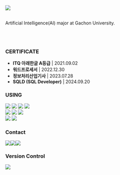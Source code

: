 <img src="https://capsule-render.vercel.app/api?type=venom&color=auto&height=130&section=header&text=ohgnuyb.b&fontSize=90"/>

<br>
<br>

Artificial Intelligence(AI) major at Gachon University.

<br>
<br>

<div align="left">
<h3> CERTIFICATE </h3>
<div>

* **ITQ 아래한글 A등급** | 2021.09.02
* **워드프로세서** | 2022.12.30
* **정보처리산업기사** | 2023.07.28
* **SQLD (SQL Developer)** | 2024.09.20

<div align="left">
<h3>USING</h3>
<div>
    <img src="https://img.shields.io/badge/JSP-000000?style=for-the-badge&logo=java&logoColor=white">
    <img src="https://img.shields.io/badge/Oracle_DB-000000?style=for-the-badge&logo=oracle&logoColor=white">
    <img src="https://img.shields.io/badge/Java-000000?style=for-the-badge&logo=java&logoColor=white">
    <img src="https://img.shields.io/badge/C-000000?style=for-the-badge&logo=c&logoColor=white">
    <br>
    <img src="https://img.shields.io/badge/Markdown-000000?style=for-the-badge&logo=markdown&logoColor=white">
    <img src="https://img.shields.io/badge/Python-000000?style=for-the-badge&logo=python&logoColor=white">
    <img src="https://img.shields.io/badge/HTML5-000000?style=for-the-badge&logo=html5&logoColor=white">
    <br>
    <img src="https://img.shields.io/badge/CSS3-000000?style=for-the-badge&logo=CSS3&logoColor=white">
    <img src="https://img.shields.io/badge/JavaScript-000000?style=for-the-badge&logo=JavaScript&logoColor=white">
</div>

<h3> Contact </h3>
<div style="display:flex; flex-direction:row;">
    <a href="https://github.com/ohgnuyb">
        <img src="https://img.shields.io/badge/GitHub-000000?style=for-the-badge&logo=github&logoColor=white">
    </a>
    <a href="https://www.instagram.com/ohgnuyb.b">
        <img src="https://img.shields.io/badge/Instagram-000000?style=for-the-badge&logo=instagram&logoColor=white">
    </a>
    <a href="http://qr.kakao.com/talk/KzVgHqR7MJMTNFIWjHHHOsj2wWA-">
        <img src="https://img.shields.io/badge/KakaoTalk-000000?style=for-the-badge&logo=kakaotalk&logoColor=white">
    </a>
</div>

<h3>Version Control</h3>
    <div>
    <img src="https://img.shields.io/badge/GitHub-000000?style=flat-square&logo=github&logoColor=white">
</div>
    





<!-- ![ohgnuyb.b's GitHub stats](https://github-readme-stats.vercel.app/api?username=ohgnuyb&show_icons=true&theme=dracula) -->
